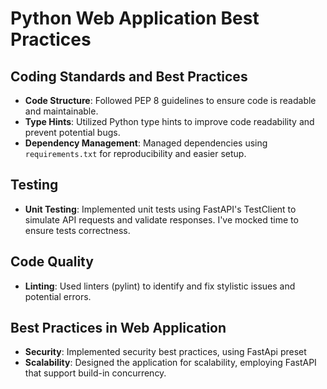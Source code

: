 # Python Web Application Best Practices

## Coding Standards and Best Practices

- **Code Structure**: Followed PEP 8 guidelines to ensure code is readable and maintainable.
- **Type Hints**: Utilized Python type hints to improve code readability and prevent potential bugs.
- **Dependency Management**: Managed dependencies using `requirements.txt` for reproducibility and easier setup.

## Testing

- **Unit Testing**: Implemented unit tests using FastAPI's TestClient to simulate API requests and validate responses. I've mocked time to ensure tests correctness.

## Code Quality

- **Linting**: Used linters (pylint) to identify and fix stylistic issues and potential errors.

## Best Practices in Web Application

- **Security**: Implemented security best practices, using FastApi preset
- **Scalability**: Designed the application for scalability, employing FastAPI that support build-in concurrency.

